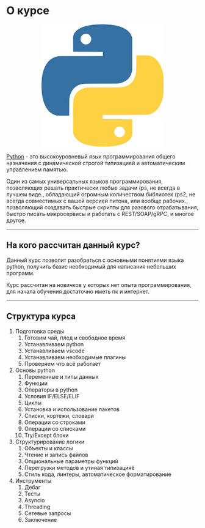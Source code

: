 # О курсе



<p align="center">
  <img width="320px" height="320px" src="python.png" alt="logo"/>
</p>


[Python](https://www.python.org) - это высокоуровневый язык программирования общего назначения с динамической строгой типизацией и автоматическим управлением памятью.

Один из самых универсальных языков программирования, позволяющих решать практически любые задачи (ps, не всегда в лучшем виде., обладающий огромным количеством библиотек (ps2, не всегда совместимых с вашей версией питона, или вообще рабочих., позволяющий создавать быстрые скрипты для разового отрабатывания, быстро писать микросервисы и работать с REST/SOAP/gRPC, и многое другое.

---

## На кого рассчитан данный курс?

Данный курс позволит разобраться с основными понятиями языка python, получить базис необходимый для написания небольших программ. 

Курс рассчитан на новичков у которых нет опыта программирования, для начала обучения достаточно иметь пк и интернет.

---

## Структура курса

1. Подготовка среды
    1. Готовим чай, плед и свободное время
    2. Устанавливаем python
    3. Устанавливаем vscode
    4. Устанавливаем необходимые плагины
    5. Проверяем что всё работает
2. Основы python
    1. Переменные и типы данных
    2. Функции
    3. Операторы в python
    4. Условия IF/ELSE/ELIF
    5. Циклы
    6. Установка и использование пакетов
    7. Списки, кортежи, словари
    8. Операции со строками
    9. Операции со списками
    10. Try/Except блоки
3. Структурирование логики
    1. Объекты и классы
    2. Чтение и запись файлов
    3. Опциональные параметры функций
    4. Перегрузки методов и утиная типизацияё
    5. Стиль кода, линтеры, автоматическое форматирование
4. Инструменты
    1. Дебаг
    2. Тесты
    3. Asyncio
    4. Threading
    5. Сетевые запросы
    6. Заключение